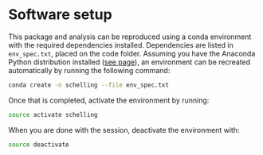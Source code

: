 # Software setup

This package and analysis can be reproduced using a conda environment with the
required dependencies installed. Dependencies are listed in `env_spec.txt`,
placed on the code folder.
Assuming you have the Anaconda Python distribution installed 
([see page](https://store.continuum.io/cshop/anaconda/)), an environment 
can be recreated automatically by running the following command:

```bash
conda create -n schelling --file env_spec.txt
```

Once that is completed, activate the environment by running:

```bash
source activate schelling
```

When you are done with the session, deactivate the environment with:

```bash
source deactivate
```
